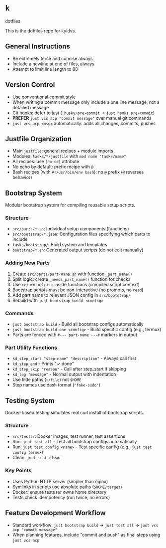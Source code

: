 # `k`

dotfiles

This is the dotfiles repo for kyldvs.

## General Instructions

- Be extremely terse and concise always
- Include a newline at end of files, always
- Attempt to limit line length to 80

## Version Control

- Use conventional commit style
- When writing a commit message only include a one line message, not a detailed message
- Git hooks: defer to just (`.husky/pre-commit` → `just hooks pre-commit`)
- **PREFER** `just vcs acp "commit message"` over manual git commands
- `just vcs acp <msg>` automatically: adds all changes, commits, pushes

## Justfile Organization

- Main `justfile`: general recipes + module imports
- Modules: `tasks/*/justfile` with `mod name "tasks/name"`
- All recipes: use `[no-cd]` attribute
- No echo by default: prefix recipe with `@`
- Bash recipes (with `#!/usr/bin/env bash`): no `@` prefix (`@` reverses behavior)

## Bootstrap System

Modular bootstrap system for compiling reusable setup scripts.

### Structure
- `src/parts/*.sh`: Individual setup components (functions)
- `src/bootstrap/*.json`: Configuration files specifying which parts to include
- `tasks/bootstrap/`: Build system and templates
- `bootstrap/*.sh`: Generated output scripts (do not edit manually)

### Adding New Parts
1. Create `src/parts/part-name.sh` with function `_part_name()`
2. Split logic: create `_needs_part_name()` function for checks
3. Use `return` not `exit` inside functions (compiled script context)
4. Bootstrap scripts must be non-interactive (no prompts, no `read`)
5. Add part name to relevant JSON config in `src/bootstrap/`
6. Rebuild with `just bootstrap build <config>`

### Commands
- `just bootstrap build` - Build all bootstrap configs automatically
- `just bootstrap build-one <config>` - Build specific config (e.g., termux)
- Parts are fenced with `#--- part-name ---#` markers in output

### Part Utility Functions
- `kd_step_start "step-name" "description"` - Always call first
- `kd_step_end` - Prints "✓ done"
- `kd_step_skip "reason"` - Call after step_start if skipping
- `kd_log "message"` - Normal output with indentation
- Use tilde paths (`~/file`) not `$HOME`
- Step names use dash format (`"fake-sudo"`)

## Testing System

Docker-based testing simulates real curl install of bootstrap scripts.

### Structure
- `src/tests/`: Docker images, test runner, test assertions
- Run: `just test all` - Test all bootstrap configs automatically
- Run: `just test config <name>` - Test specific config (e.g., `just test config termux`)
- Clean: `just test clean`

### Key Points
- Uses Python HTTP server (simpler than nginx)
- Symlinks in scripts use absolute paths (`$HOME/target`)
- Docker: ensure testuser owns home directory
- Tests check idempotency (run twice, no errors)

## Feature Development Workflow
- Standard workflow: `just bootstrap build` → `just test all` → `just vcs acp "commit message"`
- When planning features, include "commit and push" as final steps using `just vcs acp`
